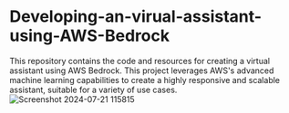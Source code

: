 # Developing-an-virual-assistant-using-AWS-Bedrock
This repository contains the code and resources for creating a virtual assistant using AWS Bedrock. This project leverages AWS's advanced machine learning capabilities to create a highly responsive and scalable assistant, suitable for a variety of use cases.
![Screenshot 2024-07-21 115815](https://github.com/user-attachments/assets/c7f9c3a2-2ee2-4c56-b798-d1b6c5749cdc)
